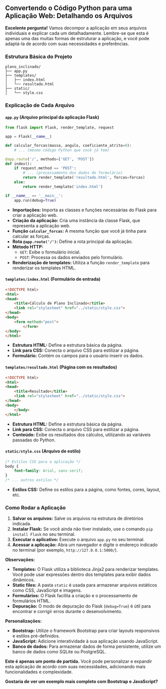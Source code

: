 ## Convertendo o Código Python para uma Aplicação Web: Detalhando os Arquivos

**Excelente pergunta!** Vamos decompor a aplicação em seus arquivos individuais e explicar cada um detalhadamente. Lembre-se que esta é apenas uma das muitas formas de estruturar a aplicação, e você pode adaptá-la de acordo com suas necessidades e preferências.

### Estrutura Básica do Projeto

```
plano_inclinado/
├── app.py
├── templates/
│   ├── index.html
│   └── resultado.html
├── static/
│   └── style.css
```

### Explicação de Cada Arquivo

#### `app.py` (Arquivo principal da aplicação Flask)

```python
from flask import Flask, render_template, request

app = Flask(__name__)

def calcular_forcas(massa, angulo, coeficiente_atrito=0):
    # ... (mesmo código Python que você já tem)

@app.route('/', methods=['GET', 'POST'])
def index():
    if request.method == 'POST':
        # ... (processamento dos dados do formulário)
        return render_template('resultado.html', forcas=forcas)
    else:
        return render_template('index.html')

if __name__ == '__main__':
    app.run(debug=True)
```

* **Importações:** Importa as classes e funções necessárias do Flask para criar a aplicação web.
* **Criação da aplicação:** Cria uma instância da classe Flask, que representa a aplicação web.
* **Função `calcular_forcas`:** A mesma função que você já tinha para calcular as forças.
* **Rota `@app.route('/')`:** Define a rota principal da aplicação.
* **Método HTTP:**
    * `GET`: Exibe o formulário inicial.
    * `POST`: Processa os dados enviados pelo formulário.
* **Renderização de templates:** Utiliza a função `render_template` para renderizar os templates HTML.

#### `templates/index.html` (Formulário de entrada)

```html
<!DOCTYPE html>
<html>
<head>
    <title>Cálculo de Plano Inclinado</title>
    <link rel="stylesheet" href="../static/style.css">
</head>
<body>
    <form method="post">
        </form>
</body>
</html>
```

* **Estrutura HTML:** Define a estrutura básica da página.
* **Link para CSS:** Conecta o arquivo CSS para estilizar a página.
* **Formulário:** Contém os campos para o usuário inserir os dados.

#### `templates/resultado.html` (Página com os resultados)

```html
<!DOCTYPE html>
<html>
<head>
    <title>Resultado</title>
    <link rel="stylesheet" href="../static/style.css">
</head>
<body>
    </body>
</html>
```

* **Estrutura HTML:** Define a estrutura básica da página.
* **Link para CSS:** Conecta o arquivo CSS para estilizar a página.
* **Conteúdo:** Exibe os resultados dos cálculos, utilizando as variáveis passadas do Python.

#### `static/style.css` (Arquivo de estilo)

```css
/* Estilos CSS para a aplicação */
body {
    font-family: Arial, sans-serif;
}
/* ... outros estilos */
```

* **Estilos CSS:** Define os estilos para a página, como fontes, cores, layout, etc.

### Como Rodar a Aplicação

1. **Salvar os arquivos:** Salve os arquivos na estrutura de diretórios indicada.
2. **Instalar Flask:** Se você ainda não tiver instalado, use o comando `pip install Flask` no seu terminal.
3. **Executar o aplicativo:** Execute o arquivo `app.py` no seu terminal.
4. **Acessar a aplicação:** Abra um navegador e digite o endereço indicado no terminal (por exemplo, `http://127.0.0.1:5000/`).

**Observações:**

* **Templates:** O Flask utiliza a biblioteca Jinja2 para renderizar templates. Você pode usar expressões dentro dos templates para exibir dados dinâmicos.
* **Static files:** A pasta `static` é usada para armazenar arquivos estáticos como CSS, JavaScript e imagens.
* **Formulários:** O Flask facilita a criação e o processamento de formulários HTML.
* **Depuração:** O modo de depuração do Flask (`debug=True`) é útil para encontrar e corrigir erros durante o desenvolvimento.

**Personalizações:**

* **Bootstrap:** Utilize o framework Bootstrap para criar layouts responsivos e estilos pré-definidos.
* **JavaScript:** Adicione interatividade à sua aplicação usando JavaScript.
* **Banco de dados:** Para armazenar dados de forma persistente, utilize um banco de dados como SQLite ou PostgreSQL.

**Este é apenas um ponto de partida.** Você pode personalizar e expandir esta aplicação de acordo com suas necessidades, adicionando mais funcionalidades e complexidade.

**Gostaria de ver um exemplo mais completo com Bootstrap e JavaScript?**
